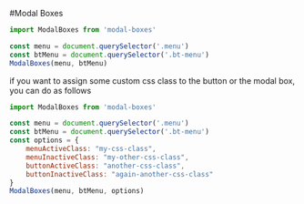 #Modal Boxes

```js
import ModalBoxes from 'modal-boxes'

const menu = document.querySelector('.menu')
const btMenu = document.querySelector('.bt-menu')
ModalBoxes(menu, btMenu)
```

if you want to assign some custom css class to the button or the modal box, you can do as follows

```js
import ModalBoxes from 'modal-boxes'

const menu = document.querySelector('.menu')
const btMenu = document.querySelector('.bt-menu')
const options = {
    menuActiveClass: "my-css-class",
    menuInactiveClass: "my-other-css-class",
    buttonActiveClass: "another-css-class",
    buttonInactiveClass: "again-another-css-class"
}
ModalBoxes(menu, btMenu, options)
```
